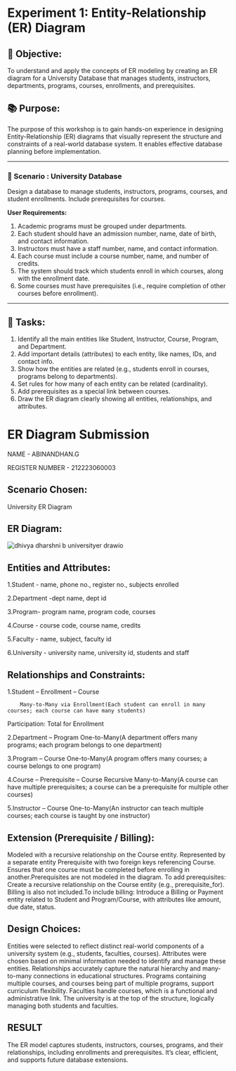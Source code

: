 # Experiment 1: Entity-Relationship (ER) Diagram

## 🎯 Objective:
To understand and apply the concepts of ER modeling by creating an ER diagram for a University Database that manages students, instructors, departments, programs, courses, enrollments, and prerequisites.


## 📚 Purpose:
The purpose of this workshop is to gain hands-on experience in designing Entity-Relationship (ER) diagrams that visually represent the structure and constraints of a real-world database system. It enables effective database planning before implementation.


---

### 🔹 Scenario : University Database
Design a database to manage students, instructors, programs, courses, and student enrollments. Include prerequisites for courses.

**User Requirements:**

1. Academic programs must be grouped under departments.  
2. Each student should have an admission number, name, date of birth, and contact information.  
3. Instructors must have a staff number, name, and contact information.  
4. Each course must include a course number, name, and number of credits.  
5. The system should track which students enroll in which courses, along with the enrollment date.  
6. Some courses must have prerequisites (i.e., require completion of other courses before enrollment).
---


## 📝 Tasks:

1. Identify all the main entities like Student, Instructor, Course, Program, and Department.  
2. Add important details (attributes) to each entity, like names, IDs, and contact info.  
3. Show how the entities are related (e.g., students enroll in courses, programs belong to departments).  
4. Set rules for how many of each entity can be related (cardinality).  
5. Add prerequisites as a special link between courses.  
6. Draw the ER diagram clearly showing all entities, relationships, and attributes.

# ER Diagram Submission 

NAME - ABINANDHAN.G

REGISTER NUMBER - 212223060003

## Scenario Chosen:
University ER Diagram

## ER Diagram:
![dhivya dharshni b universityer drawio](https://github.com/user-attachments/assets/6547cc31-ea19-4cfe-a6bc-f3cb3b554b5a)


## Entities and Attributes:
1.Student - name, phone no., register no., subjects enrolled

2.Department -dept name, dept id

3.Program- program name, program code, courses

4.Course - course code, course name, credits

5.Faculty - name, subject, faculty id

6.University - university name, university id, students and staff

## Relationships and Constraints:
1.Student – Enrollment – Course

        Many-to-Many via Enrollment(Each student can enroll in many courses; each course can have many students)
Participation: Total for Enrollment

2.Department – Program
         One-to-Many(A department offers many programs; each program belongs to one department)

3.Program – Course
         One-to-Many(A program offers many courses; a course belongs to one program)

4.Course – Prerequisite – Course
         Recursive Many-to-Many(A course can have multiple prerequisites; a course can be a prerequisite for multiple other courses)

5.Instructor – Course
         One-to-Many(An instructor can teach multiple courses; each course is taught by one instructor)


## Extension (Prerequisite / Billing):
Modeled with a recursive relationship on the Course entity. Represented by a separate entity Prerequisite with two foreign keys referencing Course.
Ensures that one course must be completed before enrolling in another.Prerequisites are not modeled in the diagram. To add prerequisites: Create a recursive relationship on the Course entity (e.g., prerequisite_for). Billing is also not included.To include billing: Introduce a Billing or Payment entity related to Student and Program/Course, with attributes like amount, due date, status.

## Design Choices:
Entities were selected to reflect distinct real-world components of a university system (e.g., students, faculties, courses). Attributes were chosen based on minimal information needed to identify and manage these entities. Relationships accurately capture the natural hierarchy and many-to-many connections in educational structures. Programs containing multiple courses, and courses being part of multiple programs, support curriculum flexibility. Faculties handle courses, which is a functional and administrative link. The university is at the top of the structure, logically managing both students and faculties.

## RESULT
The ER model captures students, instructors, courses, programs, and their relationships, including enrollments and prerequisites. It’s clear, efficient, and supports future database extensions.
